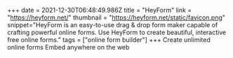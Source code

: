 +++
date = 2021-12-30T06:48:49.986Z
title = "HeyForm"
link = "https://heyform.net/"
thumbnail = "https://heyform.net/static/favicon.png"
snippet="HeyForm is an easy-to-use drag & drop form maker capable of crafting powerful online forms. Use HeyForm to create beautiful, interactive free online forms."
tags = ["online form builder"]
+++
Create unlimited online forms
Embed anywhere on the web
